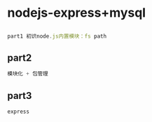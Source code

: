 # nodejs-express+mysql

## 
```js
part1 初识node.js内置模块：fs path 
```

## part2
```js
模块化 + 包管理
```

## part3
```js
express
```
